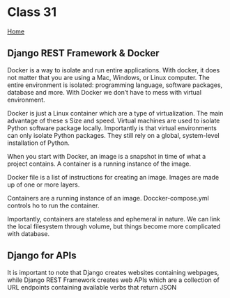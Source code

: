 # Class 31

[Home](https://daviey52.github.io/reading-notes/)

## Django REST Framework & Docker

Docker is a way to isolate and run entire applications. With docker, it does not matter that you are using a Mac, Windows, or Linux computer. The entire environment is isolated: programming language, software packages, database and more. With Docker we don’t have to mess with virtual environment.

Docker is just a Linux container which are a type of virtualization. The main advantage of these s Size and speed.
Virtual machines are used to isolate Python software package locally. Importantly is that virtual environments can only isolate Python packages. They still rely on a global, system-level installation of Python.

When you start with Docker, an image is a snapshot in time of what a project contains. A container is a running instance of the image.

Docker file is a list of instructions for creating an image. Images are made up of one or more layers.

Containers are a running instance of an image. Doccker-compose.yml controls ho to run the container.

Importantly, containers are stateless and ephemeral in nature. We can link the local filesystem through volume, but things become more complicated with database.

## Django for APIs

It is important to note that Django creates websites containing webpages, while Django REST Framework creates web APIs which are a collection of URL endpoints containing available verbs that return JSON
